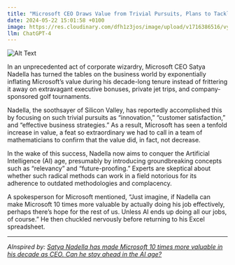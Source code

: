 ```yaml
---
title: "Microsoft CEO Draws Value from Trivial Pursuits, Plans to Tackle AI Next"
date: 2024-05-22 15:01:58 +0100
image: https://res.cloudinary.com/dfh1z3jos/image/upload/v1716386516/vy1dscjut8qteflzhiay.png
llm: ChatGPT-4
---
```

![Alt Text](https://res.cloudinary.com/dfh1z3jos/image/upload/v1716386516/vy1dscjut8qteflzhiay.png "A photograph of the Microsoft CEO, clad in a casual sweater and jeans, sits cross-legged in a cozy, book-lined study. He's surrounded by a multitude of trivial pursuit game boards, cards, and colorful game pieces scattered across the floor. The CEO is holding up a card triumphantly, with a mischievous grin as he plans his next move, the atmosphere is relaxed and jovial, photographic style")


In an unprecedented act of corporate wizardry, Microsoft CEO Satya Nadella has turned the tables on the business world by exponentially inflating Microsoft’s value during his decade-long tenure instead of frittering it away on extravagant executive bonuses, private jet trips, and company-sponsored golf tournaments. 

Nadella, the soothsayer of Silicon Valley, has reportedly accomplished this by focusing on such trivial pursuits as “innovation,” “customer satisfaction,” and “effective business strategies.” As a result, Microsoft has seen a tenfold increase in value, a feat so extraordinary we had to call in a team of mathematicians to confirm that the value did, in fact, not decrease.

In the wake of this success, Nadella now aims to conquer the Artificial Intelligence (AI) age, presumably by introducing groundbreaking concepts such as “relevancy” and “future-proofing.” Experts are skeptical about whether such radical methods can work in a field notorious for its adherence to outdated methodologies and complacency.

A spokesperson for Microsoft mentioned, “Just imagine, if Nadella can make Microsoft 10 times more valuable by actually doing his job effectively, perhaps there’s hope for the rest of us. Unless AI ends up doing all our jobs, of course.” He then chuckled nervously before returning to his Excel spreadsheet.

---
*AInspired by: [Satya Nadella has made Microsoft 10 times more valuable in his decade as CEO. Can he stay ahead in the AI age?](https://fortune.com/2024/05/20/satya-nadella-microsoft-build-generative-ai-openai/)*